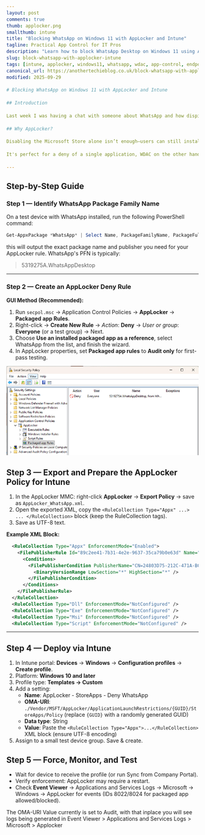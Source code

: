 ```yaml
---
layout: post
comments: true
thumb: applocker.png
smallthumb: intune
title: "Blocking WhatsApp on Windows 11 with AppLocker and Intune"
tagline: Practical App Control for IT Pros
description: "Learn how to block WhatsApp Desktop on Windows 11 using AppLocker and Intune. Step-by-step guide for IT engineers: identify the package family, create and deploy policies, and troubleshoot common issues."
slug: block-whatsapp-with-applocker-intune
tags: [intune, applocker, windows11, whatsapp, wdac, app-control, endpoint-security]
canonical_url: https://anothertechieblog.co.uk/block-whatsapp-with-applocker-intune
modified: 2025-09-29

# Blocking WhatsApp on Windows 11 with AppLocker and Intune

## Introduction

Last week I was having a chat with someone about WhatsApp and how dispite blocking the Microsoft Store App users were still getting the app downloaded and installed. I've not explored much of the Intune Endpoint Security configuration as I've been focusing on Autopilot and Application Deployments latley. So i decided i'd have a go over the weekend and here's the steps I took to block it. This could be applied to any other app as well. 

## Why AppLocker?

Disabling the Microsoft Store alone isn’t enough—users can still install WhatsApp via web links. AppLocker provides a robust solution by blocking the app based on its package family name (PFN), ensuring installation and execution are denied.

It's perfect for a deny of a single application, WDAC on the other hand is best for when you want to enforce an allow-list of trusted binaries, drivers and packaged apps.

---
```


## Step-by-Step Guide

### Step 1 — Identify WhatsApp Package Family Name

On a test device with WhatsApp installed, run the following PowerShell command:

```powershell
Get-AppxPackage *WhatsApp* | Select Name, PackageFamilyName, PackageFullName | Format-List
```

this will output the exact package name and publisher you need for your AppLocker rule. WhatsApp's PFN is typically:

> 5319275A.WhatsAppDesktop

---

### Step 2 — Create an AppLocker Deny Rule

**GUI Method (Recommended):**

1. Run `secpol.msc` → Application Control Policies → **AppLocker** → **Packaged app Rules**.
2. Right-click → **Create New Rule** → _Action_: **Deny** → _User or group_: **Everyone** (or a test group) → Next.
3. Choose **Use an installed packaged app as a reference**, select WhatsApp from the list, and finish the wizard.
4. In AppLocker properties, set **Packaged app rules** to **Audit only** for first-pass testing.

![Security Policy](/images/2025-09-29-Intune-App-Locker-Block-WhatsApp/Local-Sec-Pol.png)

## Step 3 — Export and Prepare the AppLocker Policy for Intune

1. In the AppLocker MMC: right-click **AppLocker** → **Export Policy** → save as `AppLocker_WhatsApp.xml`.
2. Open the exported XML, copy the `<RuleCollection Type="Appx" ...> ... </RuleCollection>` block (keep the RuleCollection tags).
3. Save as UTF-8 text.

**Example XML Block:**

```xml
  <RuleCollection Type="Appx" EnforcementMode="Enabled">
    <FilePublisherRule Id="89c2ee41-7b31-4e2e-9637-35ca79b0e63d" Name="5319275A.WhatsAppDesktop, from WhatsApp Inc." Description="" UserOrGroupSid="S-1-1-0" Action="Audit">
      <Conditions>
        <FilePublisherCondition PublisherName="CN=24803D75-212C-471A-BC57-9EF86AB91435" ProductName="5319275A.WhatsAppDesktop" BinaryName="*">
          <BinaryVersionRange LowSection="*" HighSection="*" />
        </FilePublisherCondition>
      </Conditions>
    </FilePublisherRule>
  </RuleCollection>
  <RuleCollection Type="Dll" EnforcementMode="NotConfigured" />
  <RuleCollection Type="Exe" EnforcementMode="NotConfigured" />
  <RuleCollection Type="Msi" EnforcementMode="NotConfigured" />
  <RuleCollection Type="Script" EnforcementMode="NotConfigured" />
```
---

## Step 4 — Deploy via Intune

1. In Intune portal: **Devices** → **Windows** → **Configuration profiles** → **Create profile**.
2. Platform: **Windows 10 and later**
3. Profile type: **Templates → Custom**
4. Add a setting:
   - **Name**: AppLocker - StoreApps - Deny WhatsApp
   - **OMA-URI**: `./Vendor/MSFT/AppLocker/ApplicationLaunchRestrictions/{GUID}/StoreApps/Policy` (replace `{GUID}` with a randomly generated GUID)
   - **Data type**: String
   - **Value**: Paste the `<RuleCollection Type="Appx">...</RuleCollection>` XML block (ensure UTF-8 encoding)
5. Assign to a small test device group. Save & create.

## Step 5 — Force, Monitor, and Test

- Wait for device to receive the profile (or run Sync from Company Portal).
- Verify enforcement: AppLocker may require a restart.
- Check **Event Viewer** → Applications and Services Logs → Microsoft → Windows → AppLocker for events (IDs 8022/8024 for packaged app allowed/blocked).

The OMA-URI Value currently is set to Audit, with that inplace you will see logs being generated in Event Viewer > Applications and Services Logs > Microsoft > Applocker
